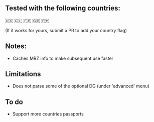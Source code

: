 
## Tested with the following countries:
🇺🇸
🇨🇱
🇫🇷
🇬🇧
🇵🇭

(If it works for yours, submit a PR to add your country flag)

## Notes:
 - Caches MRZ info to make subsequent use faster

## Limitations
 - Does not parse some of the optional DG (under 'advanced' menu)

## To do
 - Support more countries passports

